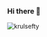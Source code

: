 ### Hi there 👋
<p align="left"> <img src="https://komarev.com/ghpvc/?username=krulsefty&label=Profile%20views&color=0e75b6&style=flat" alt="krulsefty" /></p>
